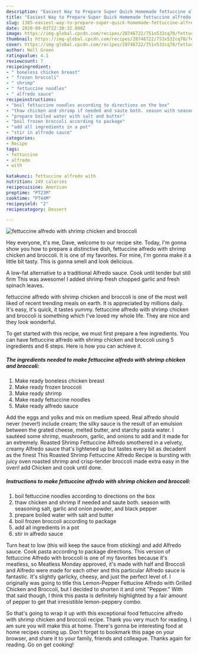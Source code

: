 ```yaml
---
description: "Easiest Way to Prepare Super Quick Homemade fettuccine alfredo with shrimp chicken and broccoli"
title: "Easiest Way to Prepare Super Quick Homemade fettuccine alfredo with shrimp chicken and broccoli"
slug: 1305-easiest-way-to-prepare-super-quick-homemade-fettuccine-alfredo-with-shrimp-chicken-and-broccoli
date: 2020-09-03T22:30:32.098Z
image: https://img-global.cpcdn.com/recipes/28746722/751x532cq70/fettuccine-alfredo-with-shrimp-chicken-and-broccoli-recipe-main-photo.jpg
thumbnail: https://img-global.cpcdn.com/recipes/28746722/751x532cq70/fettuccine-alfredo-with-shrimp-chicken-and-broccoli-recipe-main-photo.jpg
cover: https://img-global.cpcdn.com/recipes/28746722/751x532cq70/fettuccine-alfredo-with-shrimp-chicken-and-broccoli-recipe-main-photo.jpg
author: Nell Green
ratingvalue: 4.1
reviewcount: 7
recipeingredient:
- " boneless chicken breast"
- " frozen broccoli"
- " shrimp"
- " fettuccine noodles"
- " alfredo sauce"
recipeinstructions:
- "boil fettuccine noodles according to directions on the box"
- "thaw chicken and shrimp if needed and saute both. season with seasoning salt, garlic and onion powder, and black pepper"
- "prepare boiled water with salt and butter"
- "boil frozen broccoli according to package"
- "add all ingredients in a pot"
- "stir in alfredo sauce"
categories:
- Recipe
tags:
- fettuccine
- alfredo
- with

katakunci: fettuccine alfredo with 
nutrition: 249 calories
recipecuisine: American
preptime: "PT23M"
cooktime: "PT44M"
recipeyield: "2"
recipecategory: Dessert

---
```



![fettuccine alfredo with shrimp chicken and broccoli](https://img-global.cpcdn.com/recipes/28746722/751x532cq70/fettuccine-alfredo-with-shrimp-chicken-and-broccoli-recipe-main-photo.jpg)

Hey everyone, it's me, Dave, welcome to our recipe site. Today, I'm gonna show you how to prepare a distinctive dish, fettuccine alfredo with shrimp chicken and broccoli. It is one of my favorites. For mine, I'm gonna make it a little bit tasty. This is gonna smell and look delicious.

A low-fat alternative to a traditional Alfredo sauce. Cook until tender but still firm This was awesome! I added shrimp fresh chopped garlic and fresh spinach leaves.

fettuccine alfredo with shrimp chicken and broccoli is one of the most well liked of recent trending meals on earth. It is appreciated by millions daily. It's easy, it's quick, it tastes yummy. fettuccine alfredo with shrimp chicken and broccoli is something which I've loved my whole life. They are nice and they look wonderful.


To get started with this recipe, we must first prepare a few ingredients. You can have fettuccine alfredo with shrimp chicken and broccoli using 5 ingredients and 6 steps. Here is how you can achieve it.

<!--inarticleads1-->

##### The ingredients needed to make fettuccine alfredo with shrimp chicken and broccoli:

1. Make ready  boneless chicken breast
1. Make ready  frozen broccoli
1. Make ready  shrimp
1. Make ready  fettuccine noodles
1. Make ready  alfredo sauce


Add the eggs and yolks and mix on medium speed. Real alfredo should never (never!) include cream; the silky sauce is the result of an emulsion between the grated cheese, melted butter, and starchy pasta water. I sautéed some shrimp, mushroom, garlic, and onions to add and it made for an extremely. Roasted Shrimp Fettuccine Alfredo smothered in a velvety, creamy Alfredo sauce that&#39;s lightened up but tastes every bit as decadent as the finest This Roasted Shrimp Fettuccine Alfredo Recipe is bursting with juicy oven roasted shrimp and crisp-tender broccoli made extra easy in the oven! add Chicken and cook until done. 

<!--inarticleads2-->

##### Instructions to make fettuccine alfredo with shrimp chicken and broccoli:

1. boil fettuccine noodles according to directions on the box
1. thaw chicken and shrimp if needed and saute both. season with seasoning salt, garlic and onion powder, and black pepper
1. prepare boiled water with salt and butter
1. boil frozen broccoli according to package
1. add all ingredients in a pot
1. stir in alfredo sauce


Turn heat to low (this will keep the sauce from sticking) and add Alfredo sauce. Cook pasta according to package directions. This version of fettuccine Alfredo with broccoli is one of my favorites because it&#39;s meatless, so Meatless Monday approved, it&#39;s made with half and Broccoli and Alfredo were made for each other and this particular Alfredo sauce is fantastic. It&#39;s slightly garlicky, cheesy, and just the perfect level of. I originally was going to title this Lemon-Pepper Fettucine Alfredo with Grilled Chicken and Broccoli, but I decided to shorten it and omit &#34;Pepper.&#34; With that said though, I think this pasta is definitely highlighted by a fair amount of pepper to get that irresistible lemon-peppery combo. 

So that's going to wrap it up with this exceptional food fettuccine alfredo with shrimp chicken and broccoli recipe. Thank you very much for reading. I am sure you will make this at home. There's gonna be interesting food at home recipes coming up. Don't forget to bookmark this page on your browser, and share it to your family, friends and colleague. Thanks again for reading. Go on get cooking!
